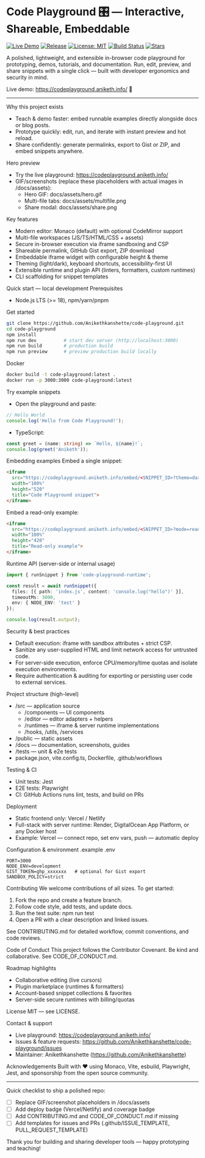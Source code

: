 # Code Playground 🎛️ — Interactive, Shareable, Embeddable

[![Live Demo](https://img.shields.io/badge/demo-online-brightgreen?style=for-the-badge)](https://codeplayground.aniketh.info/)
[![Release](https://img.shields.io/github/v/release/Anikethkanshette/code-playground?style=for-the-badge)](https://github.com/Anikethkanshette/code-playground/releases)
[![License: MIT](https://img.shields.io/badge/License-MIT-blue?style=for-the-badge)](LICENSE)
[![Build Status](https://img.shields.io/github/actions/workflow/status/Anikethkanshette/code-playground/ci.yml?branch=main&style=for-the-badge)](https://github.com/Anikethkanshette/code-playground/actions)
[![Stars](https://img.shields.io/github/stars/Anikethkanshette/code-playground?style=social)](https://github.com/Anikethkanshette/code-playground/stargazers)

A polished, lightweight, and extensible in-browser code playground for prototyping, demos, tutorials, and documentation. Run, edit, preview, and share snippets with a single click — built with developer ergonomics and security in mind.

Live demo: https://codeplayground.aniketh.info/ 🚀

---

Why this project exists
- Teach & demo faster: embed runnable examples directly alongside docs or blog posts.
- Prototype quickly: edit, run, and iterate with instant preview and hot reload.
- Share confidently: generate permalinks, export to Gist or ZIP, and embed snippets anywhere.

Hero preview
- Try the live playground: https://codeplayground.aniketh.info/
- GIF/screenshots (replace these placeholders with actual images in /docs/assets):
  - Hero GIF: docs/assets/hero.gif
  - Multi-file tabs: docs/assets/multifile.png
  - Share modal: docs/assets/share.png

Key features
- Modern editor: Monaco (default) with optional CodeMirror support
- Multi-file workspaces (JS/TS/HTML/CSS + assets)
- Secure in-browser execution via iframe sandboxing and CSP
- Shareable permalink, GitHub Gist export, ZIP download
- Embeddable iframe widget with configurable height & theme
- Theming (light/dark), keyboard shortcuts, accessibility-first UI
- Extensible runtime and plugin API (linters, formatters, custom runtimes)
- CLI scaffolding for snippet templates

Quick start — local development
Prerequisites
- Node.js LTS (>= 18), npm/yarn/pnpm

Get started
```bash
git clone https://github.com/Anikethkanshette/code-playground.git
cd code-playground
npm install
npm run dev          # start dev server (http://localhost:3000)
npm run build        # production build
npm run preview      # preview production build locally
```

Docker
```bash
docker build -t code-playground:latest .
docker run -p 3000:3000 code-playground:latest
```

Try example snippets
- Open the playground and paste:
```js
// Hello World
console.log('Hello from Code Playground!');
```
- TypeScript:
```ts
const greet = (name: string) => `Hello, ${name}!`;
console.log(greet('Aniketh'));
```

Embedding examples
Embed a single snippet:
```html
<iframe
  src="https://codeplayground.aniketh.info/embed/<SNIPPET_ID>?theme=dark&height=520"
  width="100%"
  height="520"
  title="Code Playground snippet">
</iframe>
```

Embed a read-only example:
```html
<iframe
  src="https://codeplayground.aniketh.info/embed/<SNIPPET_ID>?mode=readonly"
  width="100%"
  height="420"
  title="Read-only example">
</iframe>
```

Runtime API (server-side or internal usage)
```ts
import { runSnippet } from 'code-playground-runtime';

const result = await runSnippet({
  files: [{ path: 'index.js', content: 'console.log("hello")' }],
  timeoutMs: 3000,
  env: { NODE_ENV: 'test' }
});

console.log(result.output);
```

Security & best practices
- Default execution: iframe with sandbox attributes + strict CSP.
- Sanitize any user-supplied HTML and limit network access for untrusted code.
- For server-side execution, enforce CPU/memory/time quotas and isolate execution environments.
- Require authentication & auditing for exporting or persisting user code to external services.

Project structure (high-level)
- /src — application source
  - /components — UI components
  - /editor — editor adapters + helpers
  - /runtimes — iframe & server runtime implementations
  - /hooks, /utils, /services
- /public — static assets
- /docs — documentation, screenshots, guides
- /tests — unit & e2e tests
- package.json, vite.config.ts, Dockerfile, .github/workflows

Testing & CI
- Unit tests: Jest
- E2E tests: Playwright
- CI: GitHub Actions runs lint, tests, and build on PRs

Deployment
- Static frontend only: Vercel / Netlify
- Full-stack with server runtime: Render, DigitalOcean App Platform, or any Docker host
- Example: Vercel — connect repo, set env vars, push — automatic deploy

Configuration & environment
.example .env
```
PORT=3000
NODE_ENV=development
GIST_TOKEN=ghp_xxxxxxx   # optional for Gist export
SANDBOX_POLICY=strict
```

Contributing
We welcome contributions of all sizes. To get started:
1. Fork the repo and create a feature branch.
2. Follow code style, add tests, and update docs.
3. Run the test suite: npm run test
4. Open a PR with a clear description and linked issues.

See CONTRIBUTING.md for detailed workflow, commit conventions, and code reviews.

Code of Conduct
This project follows the Contributor Covenant. Be kind and collaborative. See CODE_OF_CONDUCT.md.

Roadmap highlights
- Collaborative editing (live cursors)
- Plugin marketplace (runtimes & formatters)
- Account-based snippet collections & favorites
- Server-side secure runtimes with billing/quotas

License
MIT — see LICENSE.

Contact & support
- Live playground: https://codeplayground.aniketh.info/
- Issues & feature requests: https://github.com/Anikethkanshette/code-playground/issues
- Maintainer: Anikethkanshette (https://github.com/Anikethkanshette)

Acknowledgements
Built with ❤️ using Monaco, Vite, esbuild, Playwright, Jest, and sponsorship from the open source community.

---

Quick checklist to ship a polished repo:
- [ ] Replace GIF/screenshot placeholders in /docs/assets
- [ ] Add deploy badge (Vercel/Netlify) and coverage badge
- [ ] Add CONTRIBUTING.md and CODE_OF_CONDUCT.md if missing
- [ ] Add templates for issues and PRs (.github/ISSUE_TEMPLATE, PULL_REQUEST_TEMPLATE)

Thank you for building and sharing developer tools — happy prototyping and teaching!
